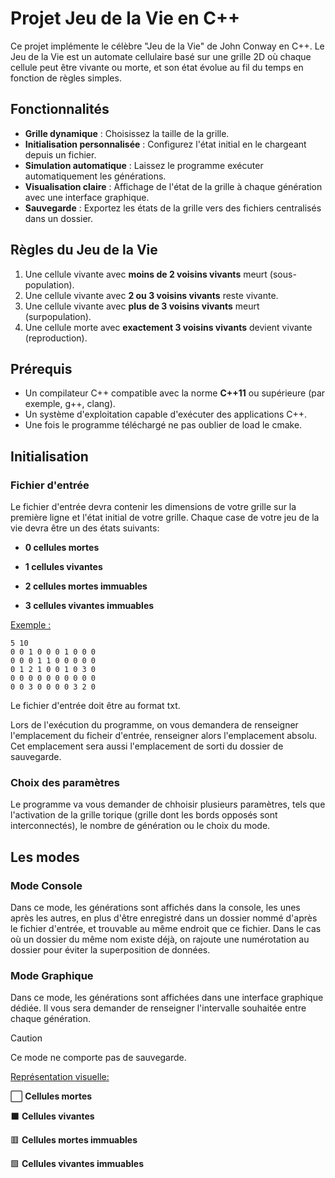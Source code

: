 # Projet Jeu de la Vie en C++

Ce projet implémente le célèbre "Jeu de la Vie" de John Conway en C++. Le Jeu de la Vie est un automate cellulaire basé sur une grille 2D où chaque cellule peut être vivante ou morte, et son état évolue au fil du temps en fonction de règles simples.

## Fonctionnalités

- **Grille dynamique** : Choisissez la taille de la grille.
- **Initialisation personnalisée** : Configurez l'état initial en le chargeant depuis un fichier.
- **Simulation automatique** : Laissez le programme exécuter automatiquement les générations.
- **Visualisation claire** : Affichage de l'état de la grille à chaque génération avec une interface graphique.
- **Sauvegarde** : Exportez les états de la grille vers des fichiers centralisés dans un dossier.

## Règles du Jeu de la Vie

1. Une cellule vivante avec **moins de 2 voisins vivants** meurt (sous-population).
2. Une cellule vivante avec **2 ou 3 voisins vivants** reste vivante.
3. Une cellule vivante avec **plus de 3 voisins vivants** meurt (surpopulation).
4. Une cellule morte avec **exactement 3 voisins vivants** devient vivante (reproduction).

## Prérequis

- Un compilateur C++ compatible avec la norme **C++11** ou supérieure (par exemple, g++, clang).
- Un système d'exploitation capable d'exécuter des applications C++.
- Une fois le programme téléchargé ne pas oublier de load le cmake.

## Initialisation

### Fichier d'entrée

Le fichier d'entrée devra contenir les dimensions de votre grille sur la première ligne et l'état initial de votre grille.
Chaque case de votre jeu de la vie devra être un des états suivants:

- **0 cellules mortes**

- **1 cellules vivantes**

- **2 cellules mortes immuables**

- **3 cellules vivantes immuables**

<ins> Exemple : </ins>

```plaintext
5 10
0 0 1 0 0 0 1 0 0 0
0 0 0 1 1 0 0 0 0 0
0 1 2 1 0 0 1 0 3 0
0 0 0 0 0 0 0 0 0 0
0 0 3 0 0 0 0 3 2 0
````

Le fichier d'entrée doit être au format txt.

Lors de l'exécution du programme, on vous demandera de renseigner l'emplacement du ficheir d'entrée, renseigner alors l'emplacement absolu. Cet emplacement sera aussi l'emplacement de sorti du dossier de sauvegarde.

### Choix des paramètres

Le programme va vous demander de chhoisir plusieurs paramètres, tels que l'activation de la grille torique (grille dont les bords opposés sont interconnectés), le nombre de génération ou le choix du mode.

## Les modes

### Mode Console

Dans ce mode, les générations sont affichés dans la console, les unes après les autres, en plus d'être enregistré dans un dossier nommé d'après le fichier d'entrée, et trouvable au même endroit que ce fichier. Dans le cas où un dossier du même nom existe déjà, on rajoute une numérotation au dossier pour éviter la superposition de données.

### Mode Graphique

Dans ce mode, les générations sont affichées dans une interface graphique dédiée. Il vous sera demander de renseigner l'intervalle souhaitée entre chaque génération.

> [!Caution]
> Ce mode ne comporte pas de sauvegarde.



<ins> Représentation visuelle: </ins>

⬜️ **Cellules mortes**

⬛️ **Cellules vivantes**

🟥 **Cellules mortes immuables**

🟩 **Cellules vivantes immuables**
